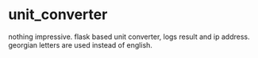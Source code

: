 # unit_converter
nothing impressive.
flask based unit converter, logs result and ip address.
georgian letters are used instead of english.
